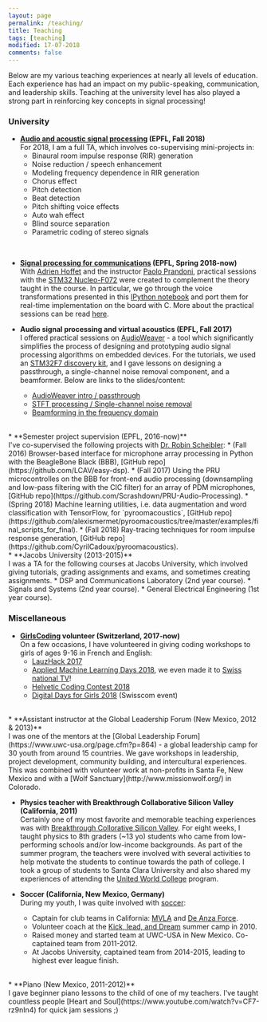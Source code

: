 ```yaml
---
layout: page
permalink: /teaching/
title: Teaching
tags: [teaching]
modified: 17-07-2018
comments: false
---
```


Below are my various teaching experiences at nearly all levels of education. Each experience has had an impact on my public-speaking, communication, and leadership skills. Teaching at the university level has also played a strong part in reinforcing key concepts in signal processing!


### University

* **[Audio and acoustic signal processing](http://edu.epfl.ch/coursebook/en/audio-and-acoustic-signal-processing-COM-415) (EPFL, Fall 2018)**<br>
For 2018, I am a full TA, which involves co-supervising mini-projects in:
    * Binaural room impulse response (RIR) generation
    * Noise reduction / speech enhancement
    * Modeling frequency dependence in RIR generation
    * Chorus effect
    * Pitch detection
    * Beat detection
    * Pitch shifting voice effects
    * Auto wah effect
    * Blind source separation
    * Parametric coding of stereo signals  
<br>

* **[Signal processing for communications](http://edu.epfl.ch/coursebook/fr/signal-processing-for-communications-COM-303) (EPFL, Spring 2018-now)**<br>
With [Adrien Hoffet](https://people.epfl.ch/adrien.hoffet?lang=fr&cvlang=fr) and the instructor [Paolo Prandoni](https://lcav.epfl.ch/people/paolo.prandoni), practical sessions with the [STM32 Nucleo-F072](http://www.st.com/en/evaluation-tools/nucleo-f072rb.html) were created to complement the theory taught in the course. In particular, we go through the voice transformations presented in this [IPython notebook](https://github.com/prandoni/COM303/blob/master/voice_transformer/voicetrans.ipynb) and port them for real-time implementation on the board with C. More about the practical sessions can be read [here](https://actu.epfl.ch/news/hardware-dsp-lab-lcav/).

* **Audio signal processing and virtual acoustics (EPFL, Fall 2017)**<br>
I offered practical sessions on [AudioWeaver](https://dspconcepts.com/solutions/audio-weaver) - a tool which significantly simplifies the process of designing and prototyping audio signal processing algorithms on embedded devices. For the tutorials, we used an [STM32F7 discovery kit](http://www.st.com/en/evaluation-tools/32f769idiscovery.html), and I gave lessons on designing a passthrough, a single-channel noise removal component, and a beamformer. Below are links to the slides/content:
    * <a href="https://drive.google.com/drive/folders/1tKxxhCo-dmA_fHBSpa99EhwWhgBdLI0Y?usp=sharing" target="_blank">AudioWeaver intro / passthrough</a>
    * <a href="https://drive.google.com/drive/folders/18sF4oqUtQeWtz_svH6a2cKl0DHXBqmJO?usp=sharing" target="_blank">STFT processing / Single-channel noise removal</a>
    * <a href="https://drive.google.com/drive/folders/104ltiqOSFwK7yAaO3GCWKioVLV3f4REY?usp=sharing" target="_blank">Beamforming in the frequency domain</a>  
<br>
* **Semester project supervision (EPFL, 2016-now)**<br>
I've co-supervised the following projects with <a href="http://www.robinscheibler.org/" target="_blank">Dr. Robin Scheibler</a>:
    * (Fall 2016) Browser-based interface for microphone array processing in Python with the BeagleBone Black (BBB), [GitHub repo](https://github.com/LCAV/easy-dsp).
    * (Fall 2017) Using the PRU microcontrolles on the BBB for front-end audio processing (downsampling and low-pass filtering with the CIC filter) for an array of PDM microphones, [GitHub repo](https://github.com/Scrashdown/PRU-Audio-Processing).
    * (Spring 2018) Machine learning utilities, i.e. data augmentation and word classification with TensorFlow, for `pyroomacoustics`, [GitHub repo](https://github.com/alexismermet/pyroomacoustics/tree/master/examples/final_scripts_for_final).  
    * (Fall 2018) Ray-tracing techniques for room impulse response generation, [GitHub repo](https://github.com/CyrilCadoux/pyroomacoustics).  
<br>
* **Jacobs University (2013-2015)**<br>
I was a TA for the following courses at Jacobs University, which involved giving tutorials, grading assignments and exams, and sometimes creating assignments.
    * DSP and Communications Laboratory (2nd year course).
    * Signals and Systems (2nd year course).
    * General Electrical Engineering (1st year course).


### Miscellaneous

* **[GirlsCoding](https://girlscoding.org/) volunteer (Switzerland, 2017-now)**<br>
On a few occasions, I have volunteered in giving coding workshops to girls of ages 9-16 in French and English:
    * [LauzHack 2017](http://girlscoding.org/event/lauzhack-mini/)
    * [Applied Machine Learning Days 2018](http://girlscoding.org/event/girlscoding-applied-machine-learning-days/), we even made it to <a href="https://actu.epfl.ch/news/girls-coding-on-rts/" target="_blank">Swiss national TV</a>!
    * [Helvetic Coding Contest 2018](http://girlscoding.org/event/helvetic-coding-contest-mini/)
    * [Digital Days for Girls 2018](http://girlscoding.org/event/digital-days-4-girls/) (Swisscom event)   
<br>
* **Assistant instructor at the Global Leadership Forum (New Mexico, 2012 & 2013)**<br>
I was one of the mentors at the [Global Leadership Forum](https://www.uwc-usa.org/page.cfm?p=864) - a global leadership camp for 30 youth from around 15 countries. We gave workshops in leadership, project development, community building, and intercultural experiences. This was combined with volunteer work at non-profits in Santa Fe, New Mexico and with a [Wolf Sanctuary](http://www.missionwolf.org/) in Colorado.


* **Physics teacher with Breakthrough Collaborative Silicon Valley (California, 2011)**<br>
Certainly one of my most favorite and memorable teaching experiences was with <a href="http://www.breakthroughsv.org/" target="_blank">Breakthrough Collorative Silicon Valley</a>. For eight weeks, I taught physics to 8th graders (~13 yo) students who came from low-performing schools and/or low-income backgrounds. As part of the summer program, the teachers were involved with several activities to help motivate the students to continue towards the path of college. I took a group of students to Santa Clara University and also shared my experiences of attending the [United World College](https://www.uwc.org/) program.

* **Soccer (California, New Mexico, Germany)**<br>
During my youth, I was quite involved with [soccer](/blog/soccer-vs-football):
    * Captain for club teams in California: [MVLA](https://www.mvlasoccer.org/) and [De Anza Force](https://www.deanzaforce.org/).
    * Volunteer coach at the [Kick, lead, and Dream](http://www.kldsoccer.com/) summer camp in 2010.
    * Raised money and started team at UWC-USA in New Mexico. Co-captained team from 2011-2012.
    * At Jacobs University, captained team from 2014-2015, leading to highest ever league finish.  
<br>
* **Piano (New Mexico, 2011-2012)**<br>
I gave beginner piano lessons to the child of one of my teachers. I've taught countless people [Heart and Soul](https://www.youtube.com/watch?v=CF7-rz9nIn4) for quick jam sessions ;)